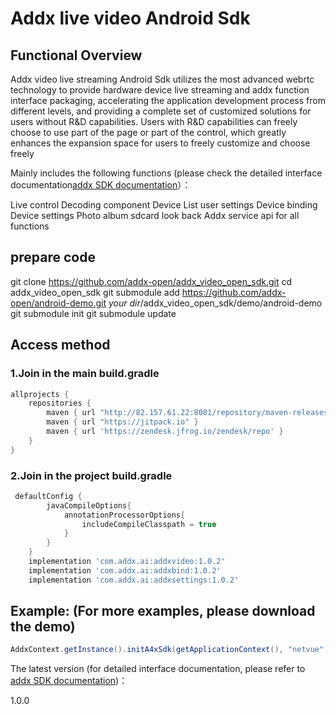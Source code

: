 #  **Addx live video Android Sdk**

## Functional Overview
Addx video live streaming Android Sdk utilizes the most advanced webrtc technology to provide hardware device live streaming and addx function interface packaging, accelerating the application development process from different levels, and providing a complete set of customized solutions for users without R&D capabilities. Users with R&D capabilities can freely choose to use part of the page or part of the control, which greatly enhances the expansion space for users to freely customize and choose freely

Mainly includes the following functions (please check the detailed interface documentation[addx SDK documentation](https://www.showdoc.com.cn/AddxAndroidSdk "addx SDK documentation")）：

Live control
Decoding component
Device List
user settings
Device binding
Device settings
Photo album
sdcard look back
Addx service api for all functions

## prepare code
git clone https://github.com/addx-open/addx_video_open_sdk.git
cd addx_video_open_sdk
git submodule add  https://github.com/addx-open/android-demo.git  *your dir*/addx_video_open_sdk/demo/android-demo
git submodule init
git submodule update

## Access method
### 1.Join in the main build.gradle

```groovy
allprojects {
    repositories {
        maven { url "http://82.157.61.22:8081/repository/maven-releases" }
        maven { url "https://jitpack.io" }
        maven { url 'https://zendesk.jfrog.io/zendesk/repo' }
    }
}
```
### 2.Join in the project build.gradle
```groovy
 defaultConfig {
        javaCompileOptions{
            annotationProcessorOptions{
                includeCompileClasspath = true
            }
        }
    }
    implementation 'com.addx.ai:addxvideo:1.0.2'
    implementation 'com.addx.ai:addxbind:1.0.2'
    implementation 'com.addx.ai:addxsettings:1.0.2'
```
## Example: (For more examples, please download the demo)
```java
AddxContext.getInstance().initA4xSdk(getApplicationContext(), "netvue", "zh", "CN", AddxContext.BuildEnv.STAGING, AddxNode.STRAGE_NODE_CN, token, null);
```

The latest version (for detailed interface documentation, please refer to [addx SDK documentation](https://www.showdoc.com.cn/AddxAndroidSdk "addx SDK documentation"))：

1.0.0
